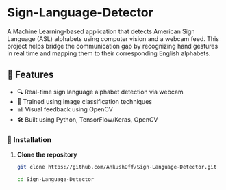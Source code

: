 # Sign-Language-Detector
A Machine Learning-based application that detects American Sign Language (ASL) alphabets using computer vision and a webcam feed. This project helps bridge the communication gap by recognizing hand gestures in real time and mapping them to their corresponding English alphabets.

## 🧠 Features

- 🔍 Real-time sign language alphabet detection via webcam
- 🤖 Trained using image classification techniques
- 📊 Visual feedback using OpenCV
- 🛠️ Built using Python, TensorFlow/Keras, OpenCV

### 🔧 Installation

1. **Clone the repository**
   ```bash
   git clone https://github.com/AnkushOff/Sign-Language-Detector.git
   ```
   ```bash
   cd Sign-Language-Detector

